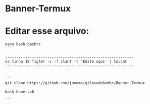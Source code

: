 # Banner-Termux



# Editar esse arquivo: 

````
nano bash.bashrc
```

----------------------------------------------------------
na linha 18 figlet -c -f slant -t 'Edite aqui' | lolcat
----------------------------------------------------------


```
git clone https://github.com/jovemsigilosodobembr/Banner-Termux

bash baner.sh

```

